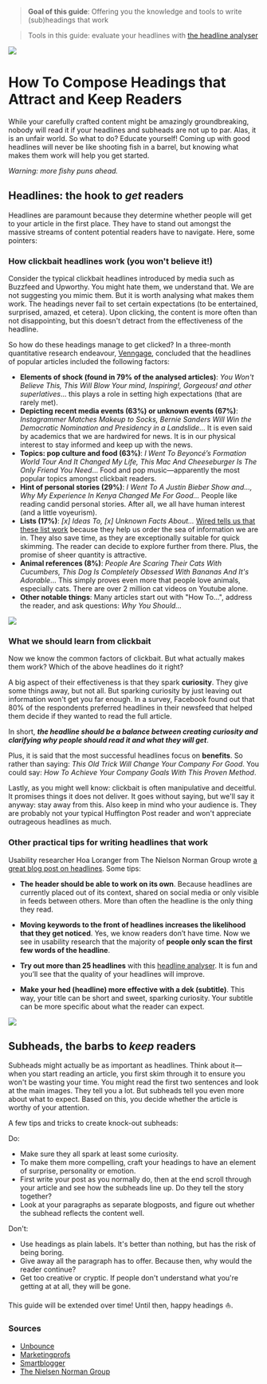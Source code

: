 > **Goal of this guide**:  Offering you the knowledge and tools to write (sub)headings that work

> Tools in this guide: evaluate your headlines with [the headline analyser](http://coschedule.com/headline-analyzer)  

<img src="http://i.imgur.com/fqj69Rp.jpg">

# How To Compose Headings that Attract and Keep Readers

While your carefully crafted content might be amazingly groundbreaking, nobody will read it if your headlines and subheads are not up to par. Alas, it is an unfair world. So what to do? Educate yourself! Coming up with good headlines will never be like shooting fish in a barrel, but knowing what makes them work will help you get started.  

*Warning: more fishy puns ahead.*

## Headlines: the hook to *get* readers
Headlines are paramount because they determine whether people will get to your article in the first place. They have to stand out amongst the massive streams of content potential readers have to navigate. Here, some pointers:

### How clickbait headlines work (you won't believe it!)

Consider the typical clickbait headlines introduced by media such as Buzzfeed and Upworthy. You might hate them, we understand that. We are not suggesting you mimic them. But it is worth analysing what makes them work. The headings never fail to set certain expectations (to be entertained, surprised, amazed, et cetera). Upon clicking, the content is more often than not disappointing, but this doesn't detract from the effectiveness of the headline.

So how do these headings manage to get clicked? In a three-month quantitative research endeavour, [Venngage](https://venngage.com/blog/7-reasons-why-clicking-this-title-will-prove-why-you-clicked-this-title/), concluded that the headlines of popular articles included the following factors:

* **Elements of shock (found in 79% of the analysed articles)**: *You Won't Believe This, This Will Blow Your mind, Inspiring!, Gorgeous! and other superlatives*... this plays a role in setting high expectations (that are rarely met).
* **Depicting recent media events (63%) or unknown events (67%)**: *Instagrammer Matches Makeup to Socks, Bernie Sanders Will Win the Democratic Nomination and Presidency in a Landslide*... It is even said by academics that we are hardwired for news. It is in our physical interest to stay informed and keep up with the news.
* **Topics: pop culture and food (63%)**: *I Went To Beyoncé’s Formation World Tour And It Changed My Life, This Mac And Cheeseburger Is The Only Friend You Need*... Food and pop music—apparently the most popular topics amongst clickbait readers.
* **Hint of personal stories (29%)**: *I Went To A Justin Bieber Show and..., Why My Experience In Kenya Changed Me For Good...* People like reading candid personal stories. After all, we all have human interest (and a little voyeurism).
* **Lists (17%)**: *[x] Ideas To, [x] Unknown Facts About...* [Wired tells us that these list work](http://www.wired.com/2014/01/defense-listicle-list-article/) because they help us order the sea of information we are in. They also save time, as they are exceptionally suitable for quick skimming. The reader can decide to explore further from there. Plus, the promise of sheer quantity is attractive.
* **Animal references (8%)**: *People Are Scaring Their Cats With Cucumbers, This Dog Is Completely Obsessed With Bananas And It's Adorable*... This simply proves even more that people love animals, especially cats. There are over 2 million cat videos on Youtube alone.
* **Other notable things**: Many articles start out with "How To...", address the reader, and ask questions: *Why You Should...*

<img src="http://i.imgur.com/RR78Psm.jpg">

### What we should learn from clickbait
Now we know the common factors of clickbait. But what actually makes them work? Which of the above headlines do it right?

A big aspect of their effectiveness is that they spark **curiosity**. They give some things away, but not all. But sparking curiosity by just leaving out information won't get you far enough. In a survey, Facebook found out that 80% of the respondents preferred headlines in their newsfeed that helped them decide if they wanted to read the full article.

In short, ***the headline should be a balance between creating curiosity and clarifying why people should read it and what they will get***.

Plus, it is said that the most successful headlines focus on **benefits**. So rather than saying: *This Old Trick Will Change Your Company For Good*. You could say: *How To Achieve Your Company Goals With This Proven Method*.

Lastly, as you might well know: clickbait is often manipulative and deceitful. It promises things it does not deliver. It goes without saying, but we'll say it anyway: stay away from this. Also keep in mind who your audience is. They are probably not your typical Huffington Post reader and won't appreciate outrageous headlines as much.

### Other practical tips for writing headlines that work

Usability researcher Hoa Loranger from The Nielson Norman Group wrote [a great blog post on headlines](https://www.nngroup.com/articles/headings-pickup-lines/). Some tips:

* **The header should be able to work on its own**. Because headlines are currently placed out of its context, shared on social media or only visible in feeds between others. More than often the headline is the only thing they read.

* **Moving keywords to the front of headlines increases the likelihood that they get noticed**. Yes, we know readers don’t have time. Now we see in usability research that the majority of **people only scan the first few words of the headline**. 

* **Try out more than 25 headlines** with this [headline analyser](http://coschedule.com/headline-analyzer). It is fun and you’ll see that the quality of your headlines will improve.

* **Make your hed (headline) more effective with a dek (subtitle)**. This way, your title can be short and sweet, sparking curiosity. Your subtitle can be more specific about what the reader can expect.

<img src="http://i.imgur.com/O6UBnqz.jpg">

## Subheads, the barbs to *keep* readers

Subheads might actually be as important as headlines. Think about it—when you start reading an article, you first skim through it to ensure you won't be wasting your time. You might read the first two sentences and look at the main images. They tell you a lot. But subheads tell you even more about what to expect. Based on this, you decide whether the article is worthy of your attention.

A few tips and tricks to create knock-out subheads:

Do:
* Make sure they all spark at least some curiosity.
* To make them more compelling, craft your headings to have an element of surprise, personality or emotion.
* First write your post as you normally do, then at the end scroll through your article and see how the subheads line up. Do they tell the story together?
* Look at your paragraphs as separate blogposts, and figure out whether the subhead reflects the content well.

Don't:
* Use headings as plain labels. It's better than nothing, but has the risk of being boring.
* Give away all the paragraph has to offer. Because then, why would the reader continue?
* Get too creative or cryptic. If people don't understand what you're getting at at all, they will be gone.

This guide will be extended over time! Until then, happy headings ⛵️.

### Sources
* [Unbounce](http://unbounce.com/content-marketing/how-to-craft-headlines-that-get-clicked-without-resorting-to-clickbait/)
* [Marketingprofs](http://www.marketingprofs.com/charts/2016/29426/the-most-effective-elements-of-clickbait-article-headlines)
* [Smartblogger](https://smartblogger.com/subhead-blunders/)
* [The Nielsen Norman Group](https://www.nngroup.com/articles/headings-pickup-lines/)
